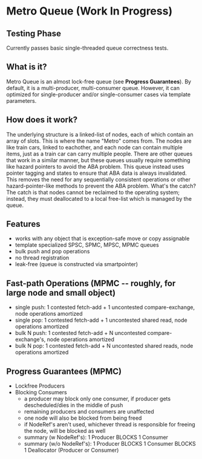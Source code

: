 # Metro Queue (Work In Progress)

## Testing Phase
Currently passes basic single-threaded queue correctness tests.

## What is it?
Metro Queue is an almost lock-free queue (see **Progress Guarantees**).
By default, it is a multi-producer, multi-consumer queue. However,
it can optimized for single-producer and/or single-consumer cases
via template parameters.

## How does it work?
The underlying structure is a linked-list of nodes, each of which
contain an array of slots. This is where the name "Metro" comes from.
The nodes are like train cars, linked to eachother, and each node can
contain multiple items, just as a train car can carry multiple people.
There are other queues that work in a similar manner, but these
queues usually require something like hazard pointers to avoid the ABA
problem. This queue instead uses pointer tagging and states to ensure
that ABA data is always invalidated. This removes the need for any
sequentially consistent operations or other hazard-pointer-like
methods to prevent the ABA problem. What's the catch? The catch is
that nodes cannot be reclaimed to the operating system; instead, they
must deallocated to a local free-list which is managed by the queue.

## Features
* works with any object that is exception-safe move or copy assignable 
* template specialized SPSC, SPMC, MPSC, MPMC queues
* bulk push and pop operations
* no thread registration
* leak-free (queue is constructed via smartpointer)

## Fast-path Operations (MPMC -- roughly, for large node and small object)
* single push: 1 contested fetch-add + 1 uncontested compare-exchange, node operations amortized 
* single pop: 1 contested fetch-add + 1 uncontested shared read, node operations amortized
* bulk N push: 1 contested fetch-add + N uncontested compare-exchange's, node operations amortized
* bulk N pop: 1 contested fetch-add + N uncontested shared reads, node operations amortized

## Progress Guarantees (MPMC)
* Lockfree Producers
* Blocking Consumers
  * a producer may block only one consumer, if producer gets descheduled/dies in the middle of push
  * remaining producers and consumers are unaffected
  * one node will also be blocked from being freed
  * if NodeRef's aren't used, whichever thread is responsible for freeing the node, will be blocked as well
  * summary (w NodeRef's): 1 Producer BLOCKS 1 Consumer
  * summary (w/o NodeRef's): 1 Producer BLOCKS 1 Consumer BLOCKS 1 Deallocator (Producer or Consumer)
